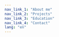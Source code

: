 ```yaml
---
nav_link_1: "About me"
nav_link_2: "Projects"
nav_link_3: "Education"
nav_link_4: "Contact"
lang: "en"
---
```

